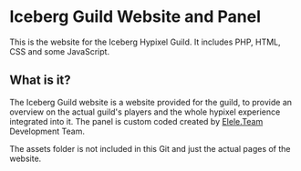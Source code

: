 # Iceberg Guild Website and Panel
This is the website for the Iceberg Hypixel Guild. It includes PHP, HTML, CSS and some JavaScript.

## What is it?

The Iceberg Guild website is a website provided for the guild, to provide an overview on the actual guild's players and the whole hypixel experience integrated into it. The panel is custom coded created by [Elele.Team](https://elele.team) Development Team. 

The assets folder is not included in this Git and just the actual pages of the website.
